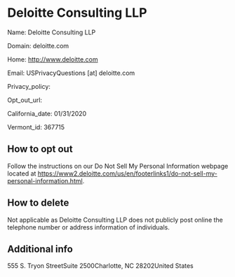 
# Deloitte Consulting LLP

Name: Deloitte Consulting LLP

Domain: deloitte.com

Home: http://www.deloitte.com

Email: USPrivacyQuestions [at] deloitte.com

Privacy_policy: 

Opt_out_url: 

California_date: 01/31/2020

Vermont_id: 367715



## How to opt out

Follow the instructions on our Do Not Sell My Personal Information webpage located at https://www2.deloitte.com/us/en/footerlinks1/do-not-sell-my-personal-information.html.

## How to delete

Not applicable as Deloitte Consulting LLP does not publicly post online the telephone number or address information of individuals.

## Additional info



555 S. Tryon StreetSuite 2500Charlotte, NC 28202United States

